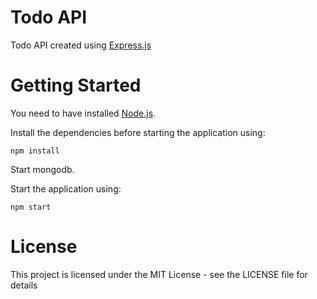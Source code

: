 # Todo API
Todo API created using <a href="https://expressjs.com/" target="_blank">Express.js</a>

# Getting Started
You need to have installed [Node.js](https://nodejs.org/en/).

Install the dependencies before starting the application using:
```
npm install
```

Start mongodb.

Start the application using:
```
npm start
```
# License
This project is licensed under the MIT License - see the LICENSE file for details
